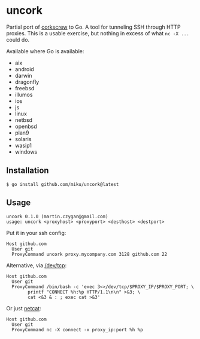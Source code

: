 # uncork

Partial port of [corkscrew](https://github.com/bryanpkc/corkscrew) to Go. A
tool for tunneling SSH through HTTP proxies. This is a usable exercise, but
nothing in excess of what `nc -X ...` could do.

Available where Go is available:

* aix
* android
* darwin
* dragonfly
* freebsd
* illumos
* ios
* js
* linux
* netbsd
* openbsd
* plan9
* solaris
* wasip1
* windows

## Installation

```
$ go install github.com/miku/uncork@latest
```

## Usage

```
uncork 0.1.0 (martin.czygan@gmail.com)
usage: uncork <proxyhost> <proxyport> <desthost> <destport>
```

Put it in your ssh config:

```
Host github.com
  User git
  ProxyCommand uncork proxy.mycompany.com 3128 github.com 22
```

Alternative, via [/dev/tcp](https://tldp.org/LDP/abs/html/devref1.html):

```
Host github.com
  User git
  ProxyCommand /bin/bash -c 'exec 3<>/dev/tcp/$PROXY_IP/$PROXY_PORT; \
        printf "CONNECT %h:%p HTTP/1.1\n\n" >&3; \
        cat <&3 & : ; exec cat >&3'
```

Or just [netcat](https://linux.die.net/man/1/nc):

```
Host github.com
  User git
  ProxyCommand nc -X connect -x proxy_ip:port %h %p
```


